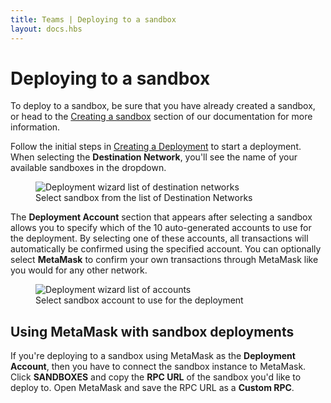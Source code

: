 ```yaml
---
title: Teams | Deploying to a sandbox
layout: docs.hbs
---
```

# Deploying to a sandbox

To deploy to a sandbox, be sure that you have already created a sandbox, or head to the <a href="/docs/teams/sandboxes/creating-a-sandbox">Creating a sandbox</a> section of our documentation for more information.

Follow the initial steps in <a href="/docs/teams/deployments/creating-a-deployment">Creating a Deployment</a> to start a deployment. When selecting the **Destination Network**, you'll see the name of your available sandboxes in the dropdown.

<figure>
  <img class="figure-shadow mb-2" src="/img/docs/teams/sandbox-deployment.png" alt="Deployment wizard list of destination networks">
  <figcaption class="text-center font-italic">Select sandbox from the list of Destination Networks</figcaption>
</figure>

The **Deployment Account** section that appears after selecting a sandbox allows you to specify which of the 10 auto-generated accounts to use for the deployment. By selecting one of these accounts, all transactions will automatically be confirmed using the specified account. You can optionally select **MetaMask** to confirm your own transactions through MetaMask like you would for any other network.

<figure>
  <img class="figure-shadow mb-2" src="/img/docs/teams/sandbox-deployment-account.png" alt="Deployment wizard list of accounts">
  <figcaption class="text-center font-italic">Select sandbox account to use for the deployment</figcaption>
</figure>

## Using MetaMask with sandbox deployments

If you're deploying to a sandbox using MetaMask as the **Deployment Account**, then you have to connect the sandbox instance to MetaMask. Click **<span class="inline-menu-item"><i class="far fa-cubes"></i>SANDBOXES</span>** and copy the **RPC URL** of the sandbox you'd like to deploy to. Open MetaMask and save the RPC URL as a **Custom RPC**.
